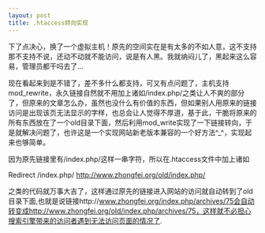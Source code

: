 ```yaml
---
layout: post 
title: .htaccess转向实现
---
```


下了点决心，换了一个虚拟主机！原先的空间实在是有太多的不如人意，这不支持那不支持不说，还动不动就不能访问，说是有人黑。我就纳闷儿了，黑起来这么容易，管理员都干吗去了…

现在看起来到是不错了，差不多什么都支持，可又有点问题了，主机支持mod_rewrite，永久链接自然就不用加上诸如/index.php/之类让人不爽的部分了，但原来的文章怎么办，虽然也没什么有价值的东西，但如果别人用原来的链接访问是出现该页无法显示的字样，也总会让人觉得不厚道，基于此，干脆将原来的所有东西放在了一个old目录下面，然后利用mod_write实现了一下链接转向，于是就解决问题了，也许这是一个实现网站新老版本兼容的一个好方法^_^，实现起来也够简单。

因为原先链接里有/index.php/这样一串字符，所以在.htaccess文件中加上诸如

Redirect /index.php/ http://www.zhongfei.org/old/index.php/

之类的代码就万事大吉了，这样通过原先的链接进入网站的访问就自动转到了old目录下面,也就是说链接http://www.zhongfei.org/index.php/archives/75会自动转变成http://www.zhongfei.org/old/index.php/archives/75，这样就不必担心搜索引擎带来的访问者遇到无法访问页面的情况了.